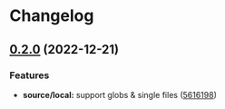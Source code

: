 # Changelog

## [0.2.0](https://github.com/abemedia/appcast/compare/v0.1.0...v0.2.0) (2022-12-21)


### Features

* **source/local:** support globs & single files ([5616198](https://github.com/abemedia/appcast/commit/561619877673e587ecd528f223e26f3fefc83ddf))
